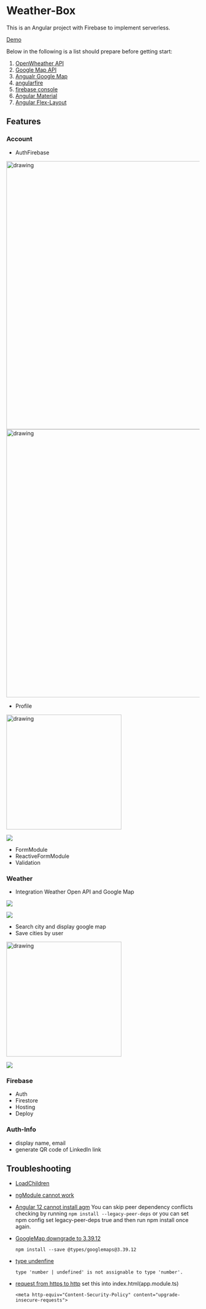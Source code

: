 # Weather-Box

This is an Angular project with Firebase to implement serverless.

[Demo](https://weather-box-3fbc7.web.app/weather) 

Below in the following is a list should prepare before getting start:
1. [OpenWheather API](https://openweathermap.org/current)
2. [Google Map API](https://console.cloud.google.com/apis/dashboard?project=minion-weather&supportedpurview=project)
3. [Angualr Google Map](https://angular-maps.com/)
4. [angularfire](https://github.com/angular/angularfire/blob/master/docs/install-and-setup.md)
5. [firebase console](https://console.firebase.google.com/u/0/?pli=1)
6. [Angular Material](https://material.angular.io/components/categories)
7. [Angular Flex-Layout](https://tburleson-layouts-demos.firebaseapp.com/#/docs)

## Features
### Account
- AuthFirebase
<img src="https://i.imgur.com/ND6FzgU.png" alt="drawing" width="700"/>

<img src="https://i.imgur.com/9JZesci.png" alt="drawing" width="700"/>

- Profile
<img src="https://i.imgur.com/RwIQe0B.png" alt="drawing" width="300"/>

![](https://i.imgur.com/Ncb3eTR.png)

- FormModule
- ReactiveFormModule
- Validation

### Weather
- Integration Weather Open API and Google Map

![](https://i.imgur.com/WWliNO5.png)

![](https://i.imgur.com/CIM85XD.png)

- Search city and display google map
- Save cities by user
<img src="https://i.imgur.com/M5VnLqq.png" alt="drawing" width="300"/>

![](https://i.imgur.com/dzW0zaC.png)

### Firebase
- Auth
- Firestore
- Hosting
- Deploy

### Auth-Info
- display name, email
- generate QR code of LinkedIn link

## Troubleshooting
- [LoadChildren](https://angular.tw/api/router/LoadChildrenCallback)

- [ngModule cannot work](https://www.itread01.com/content/1548916205.html)

- [Angular 12 cannot install agm](https://github.com/SebastianM/angular-google-maps/issues/1932)
You can skip peer dependency conflicts checking by running `npm install --legacy-peer-deps` or you can set npm config set legacy-peer-deps true and then run npm install once again.
- [GoogleMap downgrade to 3.39.12](https://github.com/DefinitelyTyped/DefinitelyTyped/issues/48574)
    ```
    npm install --save @types/googlemaps@3.39.12
    ```
- [type undenfine](https://www.typescriptlang.org/docs/handbook/2/everyday-types.html)
    ```
    type 'number | undefined' is not assignable to type 'number'.
    ```
- [request from https to http](https://pretagteam.com/question/angular10-request-from-https-to-http-mixed-content)
  set this into index.html(app.module.ts)
  ```
  <meta http-equiv="Content-Security-Policy" content="upgrade-insecure-requests">
  ```
